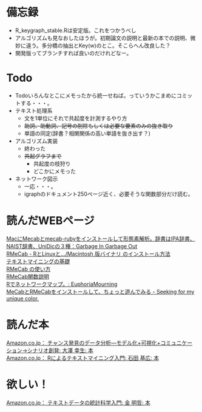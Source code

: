 # 備忘録
* R_keygraph_stable.Rは安定版。これをつかうべし
* アルゴリズムも見なおしたほうが。初期論文の説明と最新の本での説明、微妙に違う。多分橋の抽出とKey(w)のとこ。そこらへん改良した？
* 開発版ってブランチすれば良いのだけれどなー。
<!--* キーワードの分散とかCVとか図書館行って調べたり、してたけど混乱
* 発表終わってから、体調良くなったり悪くなったり
* 病院いった。入院勧められてうける
* メール怖い
* 論文ぎりぎりまで修正してたけど
* ここ1週間睡眠時間がばらばらできっつい-->
# Todo
* Todoいろんなとこにメモったから統一せねば。っていうかこまめにコミットする・・・。
* テキスト処理系
	* 文を1単位にそれで共起度を計測するやり方
	* ~~助詞、助動詞、記号の削除もしくは必要な要素のみの抜き取り~~  
	* 単語の同定(辞書？相関関係の高い単語を抜き出す？)	
* アルゴリズム実装
	* 終わった
	* ~~共起グラフまで~~
		* 共起度の枝狩り
		* どこかにメモった
* ネットワーク図示
	* 一応・・・。
	* igraphのドキュメント250ページ近く、必要そうな関数部分だけ読む。

# 読んだWEBページ  
[MacにMecabとmecab-rubyをインストールして形態素解析。辞書はIPA辞書、NAIST辞書、UniDicの３種：Garbage In Garbage Out](http://g1g0.com/2012/03/1752/)  
[RMeCab - RとLinuxと.../Macintosh 版バイナリ のインストール方法](http://rmecab.jp/wiki/index.php?RMeCab#xeec6040)  
[テキストマイニングの基礎](http://homepage2.nifty.com/nandemoarchive/toukei_hosoku/TextAnalysis.htm)  
[RMeCab の使い方](http://rmecab.jp/wiki/index.php?plugin=attach&refer=RMeCab&openfile=manual.pdf)  
[RMeCab関数説明](http://rmecab.jp/wiki/index.php?RMeCabFunctions)  
[Rでネットワークマップ。: EuphoriaMourning](http://eu-mour.cocolog-nifty.com/euphoria_mourningblog/2010/09/r-1756.html)  
[MeCabとRMeCabをインストールして、ちょっと遊んでみる - Seeking for my unique color.](http://d.hatena.ne.jp/syou6162/20090403/1238734935)


# 読んだ本
[Amazon.co.jp： チャンス発見のデータ分析―モデル化+可視化+コミュニケーション→シナリオ創発: 大澤 幸生: 本](http://www.amazon.co.jp/%E3%83%81%E3%83%A3%E3%83%B3%E3%82%B9%E7%99%BA%E8%A6%8B%E3%81%AE%E3%83%87%E3%83%BC%E3%82%BF%E5%88%86%E6%9E%90%E2%80%95%E3%83%A2%E3%83%87%E3%83%AB%E5%8C%96-%E5%8F%AF%E8%A6%96%E5%8C%96-%E3%82%B3%E3%83%9F%E3%83%A5%E3%83%8B%E3%82%B1%E3%83%BC%E3%82%B7%E3%83%A7%E3%83%B3%E2%86%92%E3%82%B7%E3%83%8A%E3%83%AA%E3%82%AA%E5%89%B5%E7%99%BA-%E5%A4%A7%E6%BE%A4-%E5%B9%B8%E7%94%9F/dp/4501542004/ref=sr_1_1?ie=UTF8&qid=1349124263&sr=8-1)  
[Amazon.co.jp： Rによるテキストマイニング入門: 石田 基広: 本](http://www.amazon.co.jp/exec/obidos/ASIN/4627848412/seekiformyuni-22/ref=nosim)  
# 欲しい！

[Amazon.co.jp： テキストデータの統計科学入門: 金 明哲: 本](http://www.amazon.co.jp/%E3%83%86%E3%82%AD%E3%82%B9%E3%83%88%E3%83%87%E3%83%BC%E3%82%BF%E3%81%AE%E7%B5%B1%E8%A8%88%E7%A7%91%E5%AD%A6%E5%85%A5%E9%96%80-%E9%87%91-%E6%98%8E%E5%93%B2/dp/4000057022/ref=sr_1_1?ie=UTF8&qid=1349212782&sr=8-1)

    
